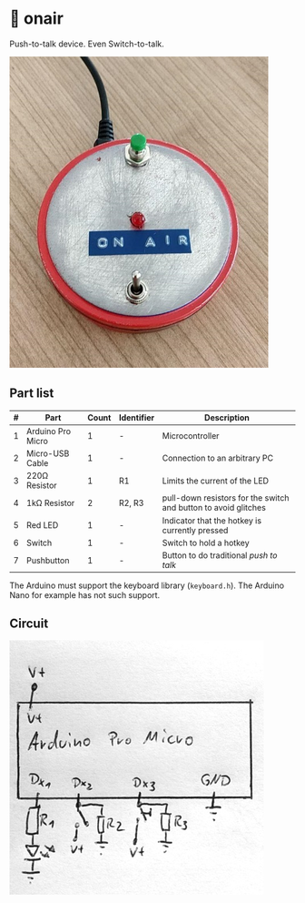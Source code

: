# :red_circle: onair

Push-to-talk device. Even Switch-to-talk.

![OnAir impression](impression.jpg)

## Part list

#|Part|Count|Identifier|Description
-|----|-----|----------|-----------
1|Arduino Pro Micro|1|-|Microcontroller 
2|Micro-USB Cable|1|-|Connection to an arbitrary PC
3|220Ω Resistor|1|R1| Limits the current of the LED
4|1kΩ Resistor|2|R2, R3| pull-down resistors for the switch and button to avoid glitches
5|Red LED|1|-|Indicator that the hotkey is currently pressed
6|Switch|1|-|Switch to hold a hotkey
7|Pushbutton|1|-|Button to do traditional _push to talk_

The Arduino must support the keyboard library (`keyboard.h`). The Arduino Nano for example has not such support.

## Circuit

![Circuit](circuit.jpg)

